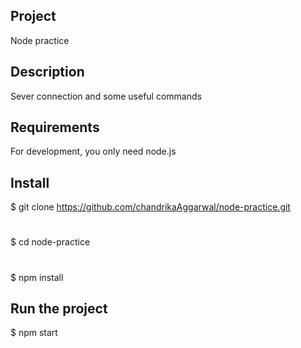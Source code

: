 ## Project
Node practice

## Description
Sever connection and some useful commands

## Requirements
For development, you only need node.js

## Install
$ git clone https://github.com/chandrikaAggarwal/node-practice.git
#
$ cd node-practice
#
$ npm install

## Run the project
$ npm start
